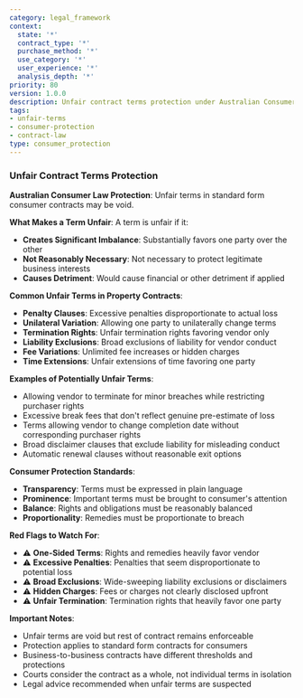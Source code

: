 ```yaml
---
category: legal_framework
context:
  state: '*'
  contract_type: '*'
  purchase_method: '*'
  use_category: '*'
  user_experience: '*'
  analysis_depth: '*'
priority: 80
version: 1.0.0
description: Unfair contract terms protection under Australian Consumer Law
tags:
- unfair-terms
- consumer-protection
- contract-law
type: consumer_protection
---
```


### Unfair Contract Terms Protection

**Australian Consumer Law Protection**: Unfair terms in standard form consumer contracts may be void.

**What Makes a Term Unfair**:
A term is unfair if it:
- **Creates Significant Imbalance**: Substantially favors one party over the other
- **Not Reasonably Necessary**: Not necessary to protect legitimate business interests
- **Causes Detriment**: Would cause financial or other detriment if applied

**Common Unfair Terms in Property Contracts**:
- **Penalty Clauses**: Excessive penalties disproportionate to actual loss
- **Unilateral Variation**: Allowing one party to unilaterally change terms
- **Termination Rights**: Unfair termination rights favoring vendor only
- **Liability Exclusions**: Broad exclusions of liability for vendor conduct
- **Fee Variations**: Unlimited fee increases or hidden charges
- **Time Extensions**: Unfair extensions of time favoring one party

**Examples of Potentially Unfair Terms**:
- Allowing vendor to terminate for minor breaches while restricting purchaser rights
- Excessive break fees that don't reflect genuine pre-estimate of loss
- Terms allowing vendor to change completion date without corresponding purchaser rights
- Broad disclaimer clauses that exclude liability for misleading conduct
- Automatic renewal clauses without reasonable exit options

**Consumer Protection Standards**:
- **Transparency**: Terms must be expressed in plain language
- **Prominence**: Important terms must be brought to consumer's attention
- **Balance**: Rights and obligations must be reasonably balanced
- **Proportionality**: Remedies must be proportionate to breach

**Red Flags to Watch For**:
- ⚠️ **One-Sided Terms**: Rights and remedies heavily favor vendor
- ⚠️ **Excessive Penalties**: Penalties that seem disproportionate to potential loss
- ⚠️ **Broad Exclusions**: Wide-sweeping liability exclusions or disclaimers
- ⚠️ **Hidden Charges**: Fees or charges not clearly disclosed upfront
- ⚠️ **Unfair Termination**: Termination rights that heavily favor one party

**Important Notes**:
- Unfair terms are void but rest of contract remains enforceable
- Protection applies to standard form contracts for consumers
- Business-to-business contracts have different thresholds and protections
- Courts consider the contract as a whole, not individual terms in isolation
- Legal advice recommended when unfair terms are suspected